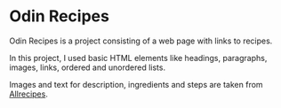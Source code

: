# Odin Recipes

Odin Recipes is a project consisting of a web page with links to recipes.

In this project, I used basic HTML elements like headings, paragraphs, images, links, ordered and unordered lists.

Images and text for description, ingredients and steps are taken from [Allrecipes](https://www.allrecipes.com/).
